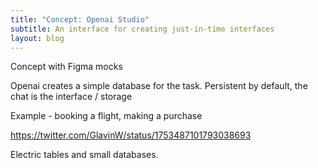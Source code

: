 ```yaml
---
title: "Concept: Openai Studio"
subtitle: An interface for creating just-in-time interfaces
layout: blog
---
```


Concept with Figma mocks

Openai creates a simple database for the task.
Persistent by default, the chat is the interface / storage

Example - booking a flight, making a purchase

https://twitter.com/GlavinW/status/1753487101793038693

Electric tables and small databases.
